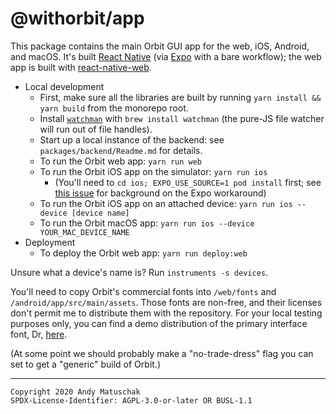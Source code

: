 # @withorbit/app

This package contains the main Orbit GUI app for the web, iOS, Android, and macOS. It's built [React Native](https://reactnative.dev) (via [Expo](https://docs.expo.io) with a bare workflow); the web app is built with [react-native-web](https://github.com/necolas/react-native-web).

* Local development
    * First, make sure all the libraries are built by running `yarn install && yarn build` from the monorepo root.
    * Install [`watchman`](https://facebook.github.io/watchman/docs/nodejs.html) with `brew install watchman` (the pure-JS file watcher will run out of file handles).
    * Start up a local instance of the backend: see `packages/backend/Readme.md` for details.
    * To run the Orbit web app: `yarn run web`
    * To run the Orbit iOS app on the simulator: `yarn run ios`
       * (You'll need to `cd ios; EXPO_USE_SOURCE=1 pod install` first; see [this issue](https://github.com/expo/expo/issues/12040) for background on the Expo workaround)
    * To run the Orbit iOS app on an attached device: `yarn run ios --device [device name]`
    * To run the Orbit macOS app: `yarn run ios --device YOUR_MAC_DEVICE_NAME`
* Deployment
    * To deploy the Orbit web app: `yarn run deploy:web`

Unsure what a device's name is? Run `instruments -s devices`.

You'll need to copy Orbit's commercial fonts into `/web/fonts` and `/android/app/src/main/assets`. Those fonts are non-free, and their licenses don't permit me to distribute them with the repository. For your local testing purposes only, you can find a demo distribution of the primary interface font, Dr, [here](https://www.productiontype.com/family/dr).

(At some point we should probably make a "no-trade-dress" flag you can set to get a "generic" build of Orbit.)

---

```
Copyright 2020 Andy Matuschak
SPDX-License-Identifier: AGPL-3.0-or-later OR BUSL-1.1
```
